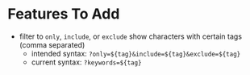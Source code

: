 # Features To Add
- filter to `only`, `include`, or `exclude` show characters with certain tags (comma separated)
  - intended syntax: `?only=${tag}&include=${tag}&exclude=${tag}`
  - current syntax: `?keywords=${tag}`
